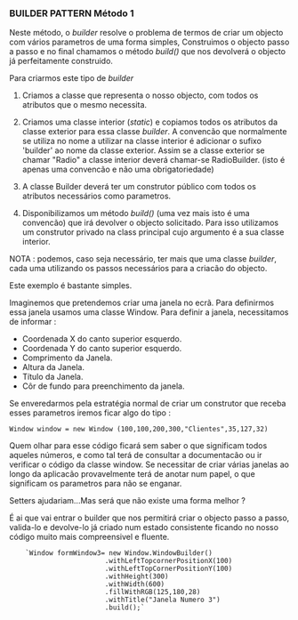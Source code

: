 ### BUILDER PATTERN Método 1




Neste método, o *builder* resolve o problema de termos de criar um objecto com vários parametros de uma forma simples,
Construimos o objecto passo a passo e no final chamamos o método *build()* que nos devolverá o objecto já perfeitamente
construido.

Para criarmos este tipo de *builder*


1. Criamos a classe que representa o nosso objecto, com todos os atributos que o mesmo necessita.

2. Criamos uma classe interior (*static*) e copiamos todos os atributos da classe exterior para essa classe *builder*. A
convencão que normalmente se utiliza no nome a utilizar na classe interior é adicionar o sufixo 'builder' ao nome da classe
exterior. Assim se a classe exterior se chamar "Radio" a classe interior deverá chamar-se RadioBuilder. (isto é apenas uma
convencão e não uma obrigatoriedade)

3. A classe Builder deverá ter um construtor público com todos os atributos necessários como parametros.

4. Disponibilizamos um método *build()* (uma vez mais isto é uma convencão) que irá devolver o objecto solicitado.
Para isso utilizamos um construtor privado na class principal cujo argumento é a sua classe interior.

NOTA : podemos, caso seja necessário, ter mais que uma classe *builder*, cada uma utilizando os passos necessários para a criacão do
objecto.

Este exemplo é bastante simples.

Imaginemos que pretendemos criar uma janela no ecrã. Para definirmos essa janela usamos uma classe Window.
Para definir a janela, necessitamos de informar :

* Coordenada X do canto superior esquerdo.
* Coordenada Y do canto superior esquerdo.
* Comprimento da Janela.
* Altura da Janela.
* Título da Janela.
* Côr de fundo para preenchimento da janela.

Se enveredarmos pela estratégia normal de criar um construtor que receba esses parametros iremos ficar  algo do tipo :

`Window window = new Window (100,100,200,300,"Clientes",35,127,32)`

Quem olhar para esse código ficará sem saber o que significam todos aqueles números, e como tal terá de consultar
a documentacão ou ir verificar o código da classe window. Se necessitar de criar várias janelas ao longo da aplicacão
provavelmente terá de anotar num papel, o que significam os parametros para não se enganar.

Setters ajudariam...Mas será que não existe uma forma melhor ?

É ai que vai entrar o builder que nos permitirá criar o objecto passo a passo, valida-lo e devolve-lo já criado
num estado consistente ficando no nosso código muito mais compreensivel e fluente.

        `Window formWindow3= new Window.WindowBuilder()
                            .withLeftTopcornerPositionX(100)
                            .withLeftTopCornerPositionY(100)
                            .withHeight(300)
                            .withWidth(600)
                            .fillWithRGB(125,180,28)
                            .withTitle("Janela Numero 3")
                            .build();`







